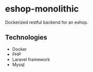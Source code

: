# eshop-monolithic
Dockerized restful backend for an eshop.

## Technologies
- Docker
- PHP
- Laravel framework
- Mysql

